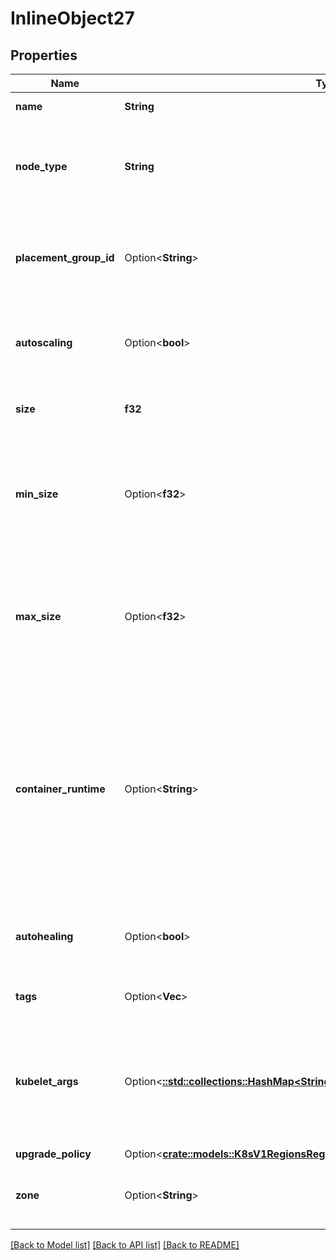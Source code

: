 # InlineObject27

## Properties

Name | Type | Description | Notes
------------ | ------------- | ------------- | -------------
**name** | **String** | The name of the pool | 
**node_type** | **String** | The node type is the type of Scaleway Instance wanted for the pool | 
**placement_group_id** | Option<**String**> | The placement group ID in which all the nodes of the pool will be created | [optional]
**autoscaling** | Option<**bool**> | The enablement of the autoscaling feature for the pool | [optional]
**size** | **f32** | The size (number of nodes) of the pool | 
**min_size** | Option<**f32**> | The minimun size of the pool. Note that this fields will be used only when autoscaling is enabled. | [optional]
**max_size** | Option<**f32**> | The maximum size of the pool. Note that this fields will be used only when autoscaling is enabled. | [optional]
**container_runtime** | Option<**String**> | The customization of the container runtime is available for each pool. Note that `docker` is the only supporter runtime at the moment. Others are to be considered experimental.  | [optional][default to ContainerRuntime_UnknownRuntime]
**autohealing** | Option<**bool**> | The enablement of the autohealing feature for the pool | [optional]
**tags** | Option<**Vec<String>**> | The tags associated with the pool | [optional]
**kubelet_args** | Option<[**::std::collections::HashMap<String, serde_json::Value>**](serde_json::Value.md)> | The Kubelet arguments to be used by this pool. Note that this feature is to be considered as experimental | [optional]
**upgrade_policy** | Option<[**crate::models::K8sV1RegionsRegionClustersClusterIdPoolsUpgradePolicy**](_k8s_v1_regions__region__clusters__cluster_id__pools_upgrade_policy.md)> |  | [optional]
**zone** | Option<**String**> | The Zone in which the Pool's node will be spawn in | [optional]

[[Back to Model list]](../README.md#documentation-for-models) [[Back to API list]](../README.md#documentation-for-api-endpoints) [[Back to README]](../README.md)


